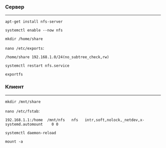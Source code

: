### Сервер
---
```
apt-get install nfs-server
```

```
systemctl enable --now nfs
```

```
mkdir /home/share
```

`nano /etc/exports`:
```
/home/share 192.168.1.0/24(no_subtree_check,rw)
```

```
systemctl restart nfs.service
```

```
exportfs
```

### Клиент
---
```
mkdir /mnt/share
```

`nano /etc/fstab`:
```
192.168.1.1:/home  /mnt/nfs   nfs   intr,soft,nolock,_netdev,x-systemd.automount    0 0
```

```
systemctl daemon-reload
```

```
mount -a
```